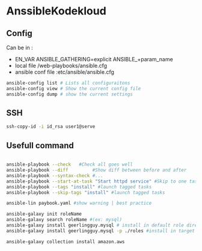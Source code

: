 # AnssibleKodekloud

## Config

Can be in :

- EN_VAR ANSIBLE_GATHERING=explicit ANSIBLE_+param_name
- local file /web-playbooks/ansible.cfg
- ansible conf file :etc/ansible/ansible.cfg

```bash
ansible-config list # Lists all configuraitons
ansible-config view # Show the current config file
ansible-config dump # show the current settings
```

## SSH

```bash
ssh-copy-id -i id_rsa user1@serve
```

## Usefull command

```bash

ansible-playbook --check   #Check all goes well
ansible-playbook --diff         #Show diff between before and after
ansible-playbook --syntax-check #...
ansible-playbook --start-at-task "Start httpd service" #Skip to one task between before and after
ansible-playbook --tags "install" #launch tagged tasks
ansible-playbook --skip-tags "install" #launch tagged tasks

ansible-lin paybook.yaml #show warning | best practice

ansible-galaxy init roleName
ansible-galaxy search roleName #(ex: mysql)
ansible-galaxy install geerlingguy.mysql # install in default role directory `ansible-config dump | grep role`
ansible-galaxy install geerlingguy.mysql -p ./roles #install in target directory

ansible-galaxy collection install amazon.aws
```
